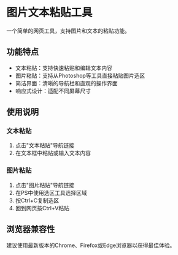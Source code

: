 # 图片文本粘贴工具

一个简单的网页工具，支持图片和文本的粘贴功能。

## 功能特点

- 文本粘贴：支持快速粘贴和编辑文本内容
- 图片粘贴：支持从Photoshop等工具直接粘贴图片选区
- 简洁界面：清晰的导航栏和直观的操作界面
- 响应式设计：适配不同屏幕尺寸

## 使用说明

### 文本粘贴
1. 点击"文本粘贴"导航链接
2. 在文本框中粘贴或输入文本内容

### 图片粘贴
1. 点击"图片粘贴"导航链接
2. 在PS中使用选区工具选择区域
3. 按Ctrl+C复制选区
4. 回到网页按Ctrl+V粘贴

## 浏览器兼容性

建议使用最新版本的Chrome、Firefox或Edge浏览器以获得最佳体验。